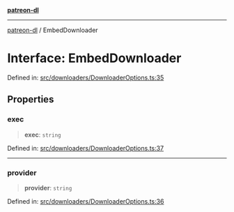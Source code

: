 [**patreon-dl**](../README.md)

***

[patreon-dl](../README.md) / EmbedDownloader

# Interface: EmbedDownloader

Defined in: [src/downloaders/DownloaderOptions.ts:35](https://github.com/patrickkfkan/patreon-dl/blob/21cb889ad3b60a77d2f4678e5262807670e6d9d0/src/downloaders/DownloaderOptions.ts#L35)

## Properties

### exec

> **exec**: `string`

Defined in: [src/downloaders/DownloaderOptions.ts:37](https://github.com/patrickkfkan/patreon-dl/blob/21cb889ad3b60a77d2f4678e5262807670e6d9d0/src/downloaders/DownloaderOptions.ts#L37)

***

### provider

> **provider**: `string`

Defined in: [src/downloaders/DownloaderOptions.ts:36](https://github.com/patrickkfkan/patreon-dl/blob/21cb889ad3b60a77d2f4678e5262807670e6d9d0/src/downloaders/DownloaderOptions.ts#L36)
